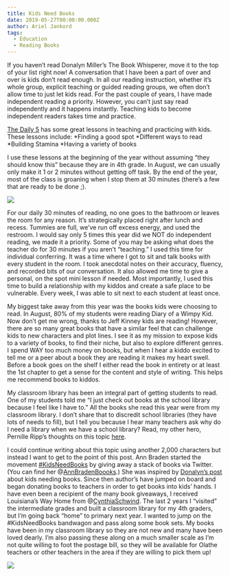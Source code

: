 ```yaml
---
title: Kids Need Books
date: 2019-05-27T00:00:00.000Z
author: Ariel Jankord
tags:
  - Education
  - Reading Books
---
```


If you haven’t read Donalyn Miller’s The Book Whisperer, move it to the top of your list right now! A conversation that I have been a part of over and over is kids don’t read enough. In all our reading instruction, whether it’s whole group, explicit teaching or guided reading groups, we often don’t allow time to just let kids read. For the past couple of years, I have made independent reading a priority. However, you can’t just say read independently and it happens instantly. Teaching kids to become independent readers takes time and practice.

[The Daily 5](https://www.amazon.com/Daily-Fostering-Literacy-Elementary-Grades/dp/1571109749/ref=sr_1_1_sspa?keywords=the+daily+5&qid=1558982572&s=gateway&sr=8-1-spons&psc=1) has some great lessons in teaching and practicing with kids. These lessons include:
*Finding a good spot
*Different ways to read
*Building Stamina
*Having a variety of books

I use these lessons at the beginning of the year without assuming “they should know this” because they are in 4th grade. In August, we can usually only make it 1 or 2 minutes without getting off task. By the end of the year, most of the class is groaning when I stop them at 30 minutes (there’s a few that are ready to be done ;).

![](../../static/img/kids-need-books.jpeg)

For our daily 30 minutes of reading, no one goes to the bathroom or leaves the room for any reason. It’s strategically placed right after lunch and recess. Tummies are full, we’ve run off excess energy, and used the restroom. I would say only 5 times this year did we NOT do independent reading, we made it a priority. Some of you may be asking what does the teacher do for 30 minutes if you aren’t “teaching.” I used this time for individual conferring. It was a time where I got to sit and talk books with every student in the room. I took anecdotal notes on their accuracy, fluency, and recorded bits of our conversation. It also allowed me time to give a personal, on the spot mini lesson if needed. Most importantly, I used this time to build a relationship with my kiddos and create a safe place to be vulnerable. Every week, I was able to sit next to each student at least once.

My biggest take away from this year was the books kids were choosing to read. In August, 80% of my students were reading Diary of a Wimpy Kid. Now don’t get me wrong, thanks to Jeff Kinney kids are reading! However, there are so many great books that have a similar feel that can challenge kids to new characters and plot lines. I see it as my mission to expose kids to a variety of books, to find their niche, but also to explore different genres. I spend WAY too much money on books, but when I hear a kiddo excited to tell me or a peer about a book they are reading it makes my heart swell. Before a book goes on the shelf I either read the book in entirety or at least the 1st chapter to get a sense for the content and style of writing. This helps me recommend books to kiddos.

My classroom library has been an integral part of getting students to read. One of my students told me “I just check out books at the school library because I feel like I have to.” All the books she read this year were from my classroom library. I don’t share that to discredit school libraries (they have lots of needs to fill), but I tell you because I hear many teachers ask why do I need a library when we have a school library? Read, my other hero, Pernille Ripp’s thoughts on this topic [here](https://pernillesripp.com/2016/03/16/on-the-need-for-classroom-libraries-for-all-ages/).

I could continue writing about this topic using another 2,000 characters but instead I want to get to the point of this post. Ann Braden started the movement [#KidsNeedBooks](http://annbradenbooks.com/2018/05/kidsneedbooks/) by giving away a stack of books via Twitter. (You can find her @[AnnBradenBoooks](https://twitter.com/annbradenbooks).) She was inspired by [Donalyn’s post](https://nerdybookclub.wordpress.com/2018/04/22/its-not-complicated-by-donalyn-miller/) about kids needing books. Since then author’s have jumped on board and began donating books to teachers in order to get books into kids’ hands. I have even been a recipient of the many book giveaways, I received Louisiana’s Way Home from @[CynthiaSchwind](https://twitter.com/CynthiaSchwind). The last 2 years I “visited” the intermediate grades and built a classroom library for my 4th graders, but I’m going back “home” to primary next year. I wanted to jump on the #KidsNeedBooks bandwagon and pass along some book sets. My books have been in my classroom library so they are not new and many have been loved dearly. I’m also passing these along on a much smaller scale as I’m not quite willing to foot the postage bill, so they will be available for Olathe teachers or other teachers in the area if they are willing to pick them up!

![](../../static/img/kids-need-books-2.jpeg)
